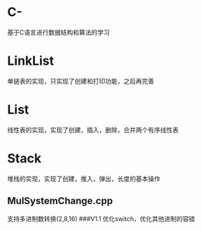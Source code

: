 # C-
基于C语言进行数据结构和算法的学习

# LinkList 
  单链表的实现，只实现了创建和打印功能，之后再完善

# List
  线性表的实现，实现了创建，插入，删除，合并两个有序线性表

# Stack
  堆栈的实现，实现了创建，推入，弹出，长度的基本操作
  ## MulSystemChange.cpp
  支持多进制数转换(2,8,16)
  ###V1.1 优化switch，优化其他进制的容错 
